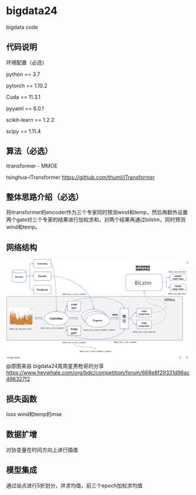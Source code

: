 # bigdata24
bigdata code

## 代码说明

环境配置（必选）

python == 3.7

pytorch == 1.10.2

Cuda == 11.3.1

pyyaml == 6.0.1

scikit-learn == 1.2.2

scipy == 1.11.4


## 算法（必选）
itransformer - MMOE

tsinghua-iTransformer
https://github.com/thuml/iTransformer
## 整体思路介绍（必选）
将itransformer的encoder作为三个专家同时预测wind和temp，然后再额外设置两个gate对三个专家的结果进行加权求和，对两个结果再通过bilstm，同时预测wind和temp。

## 网络结构
![MMoe](mmoe.png "MMoe")
@原图来自 bigdata24周周星男枪哥的分享 https://www.heywhale.com/org/bdc/competition/forum/668e8f29331d96ac496327f2

## 损失函数
loss wind和temp的mse

## 数据扩增
对协变量在时间方向上进行插值

## 模型集成
通过站点进行5折划分，并求均值，前三个epoch加权求均值
